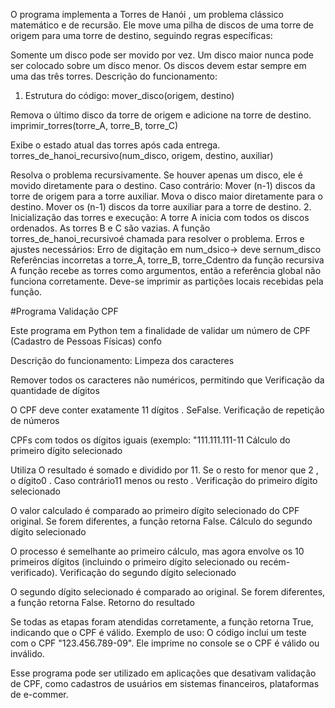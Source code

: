 O programa implementa a Torres de Hanói , um problema clássico matemático e de recursão. Ele move uma pilha de discos de uma torre de origem para uma torre de destino, seguindo regras específicas:

Somente um disco pode ser movido por vez.
Um disco maior nunca pode ser colocado sobre um disco menor.
Os discos devem estar sempre em uma das três torres.
Descrição do funcionamento:
1. Estrutura do código:
mover_disco(origem, destino)

Remova o último disco da torre de origem e adicione na torre de destino.
imprimir_torres(torre_A, torre_B, torre_C)

Exibe o estado atual das torres após cada entrega.
torres_de_hanoi_recursivo(num_disco, origem, destino, auxiliar)

Resolva o problema recursivamente.
Se houver apenas um disco, ele é movido diretamente para o destino.
Caso contrário:
Mover (n-1) discos da torre de origem para a torre auxiliar.
Mova o disco maior diretamente para o destino.
Mover os (n-1) discos da torre auxiliar para a torre de destino.
2. Inicialização das torres e execução:
A torre A inicia com todos os discos ordenados.
As torres B e C são vazias.
A função torres_de_hanoi_recursivoé chamada para resolver o problema.
Erros e ajustes necessários:
Erro de digitação em num_dsico→ deve sernum_disco
Referências incorretas a torre_A, torre_B, torre_Cdentro da função recursiva
A função recebe as torres como argumentos, então a referência global não funciona corretamente.
Deve-se imprimir as partições locais recebidas pela função.



#Programa Validação CPF


Este programa em Python tem a finalidade de validar um número de CPF (Cadastro de Pessoas Físicas) confo

Descrição do funcionamento:
Limpeza dos caracteres

Remover todos os caracteres não numéricos, permitindo que
Verificação da quantidade de dígitos

O CPF deve conter exatamente 11 dígitos . SeFalse.
Verificação de repetição de números

CPFs com todos os dígitos iguais (exemplo: "111.111.111-11
Cálculo do primeiro dígito selecionado

Utiliza
O resultado é somado e dividido por 11. Se o resto for menor que 2 , o dígito0 . Caso contrário11 menos ou resto .
Verificação do primeiro dígito selecionado

O valor calculado é comparado ao primeiro dígito selecionado do CPF original. Se forem diferentes, a função retorna False.
Cálculo do segundo dígito selecionado

O processo é semelhante ao primeiro cálculo, mas agora envolve os 10 primeiros dígitos (incluindo o primeiro dígito selecionado ou recém-verificado).
Verificação do segundo dígito selecionado

O segundo dígito selecionado é comparado ao original. Se forem diferentes, a função retorna False.
Retorno do resultado

Se todas as etapas foram atendidas corretamente, a função retorna True, indicando que o CPF é válido.
Exemplo de uso:
O código inclui um teste com o CPF "123.456.789-09". Ele imprime no console se o CPF é válido ou inválido.

Esse programa pode ser utilizado em aplicações que desativam validação de CPF, como cadastros de usuários em sistemas financeiros, plataformas de e-commer.
